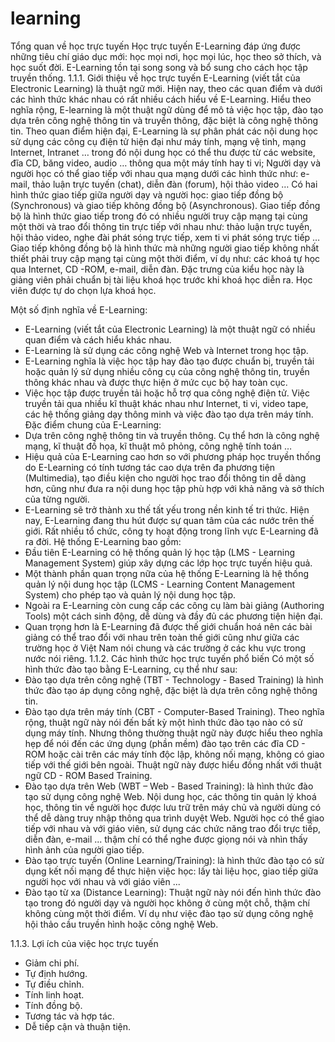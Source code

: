 # learning
Tổng quan về học trực tuyến
Học trực tuyến E-Learning đáp ứng được những tiêu chí giáo dục mới: học mọi nơi, học mọi lúc, học theo sở thích, và học suốt đời. E-Learning tồn tại song song và bổ sung cho cách học tập truyền thống.
1.1.1. Giới thiệu về học trực tuyến
E-Learning (viết tắt của Electronic Learning) là thuật ngữ mới. Hiện nay, theo các quan điểm và dưới các hình thức khác nhau có rất nhiều cách hiểu về E-Learning. Hiểu theo nghĩa rộng, E-learning là một thuật ngữ dùng để mô tả việc học tập, đào tạo dựa trên công nghệ thông tin và truyền thông, đặc biệt là công nghệ thông tin.
Theo quan điểm hiện đại, E-Learning là sự phân phát các nội dung học sử dụng các công cụ điện tử hiện đại như máy tính, mạng vệ tinh, mạng Internet, Intranet … trong đó nội dung học có thể thu được từ các website, đĩa CD, băng video, audio … thông qua một máy tính hay ti vi; Người dạy và người học có thể giao tiếp với nhau qua mạng dưới các hình thức như: e-mail, thảo luận trực tuyến (chat), diễn đàn (forum), hội thảo video …
Có hai hình thức giao tiếp giữa người dạy và người học: giao tiếp đồng bộ (Synchronous) và giao tiếp không đồng bộ (Asynchronous). Giao tiếp đồng bộ là hình thức giao tiếp trong đó có nhiều người truy cập mạng tại cùng một thời và trao đổi thông tin trực tiếp với nhau như: thảo luận trực tuyến, hội thảo video, nghe đài phát sóng trực tiếp, xem ti vi phát sóng trực tiếp … Giao tiếp không đồng bộ là hình thức mà những người giao tiếp không nhất thiết phải truy cập mạng tại cùng một thời điểm, ví dụ như: các khoá tự học qua Internet, CD -ROM, e-mail, diễn đàn. Đặc trưng của kiểu học này là giảng viên phải chuẩn bị tài liệu khoá học trước khi khoá học diễn ra. Học viên được tự do chọn lựa khoá học.
 
Một số định nghĩa về E-Learning:
-	E-Learning (viết tắt của Electronic Learning) là một thuật ngữ có nhiều quan điểm và cách hiểu khác nhau.
-	E-Learning là sử dụng các công nghệ Web và Internet trong học tập.
-	E-Learning nghĩa là việc học tập hay đào tạo được chuẩn bị, truyền tải hoặc quản lý sử dụng nhiều công cụ của công nghệ thông tin, truyền thông khác nhau và được thực hiện ở mức cục bộ hay toàn cục.
-	Việc học tập được truyền tải hoặc hỗ trợ qua công nghệ điện tử. Việc truyền tải qua nhiều kĩ thuật khác nhau như Internet, ti vi, video tape, các hệ thống giảng dạy thông minh và việc đào tạo dựa trên máy tính.
Đặc điểm chung của E-Learning:
-	Dựa trên công nghệ thông tin và truyền thông. Cụ thể hơn là công nghệ mạng, kĩ thuật đồ họa, kĩ thuật mô phỏng, công nghệ tính toán …
-	Hiệu quả của E-Learning cao hơn so với phương pháp học truyền thống do E-Learning có tính tương tác cao dựa trên đa phương tiện (Multimedia), tạo điều kiện cho người học trao đổi thông tin dễ dàng hơn, cũng như đưa ra nội dung học tập phù hợp với khả năng và sở thích của từng người.
-	E-Learning sẽ trở thành xu thế tất yếu trong nền kinh tế tri thức. Hiện nay, E-Learning đang thu hút được sự quan tâm của các nước trên thế giới. Rất nhiều tổ chức, công ty hoạt động trong lĩnh vực E-Learning đã ra đời.
Hệ thống E-Learning bao gồm:
-	Đầu tiên E-Learning có hệ thống quản lý học tập (LMS - Learning Management System) giúp xây dựng các lớp học trực tuyến hiệu quả.
-	Một thành phần quan trọng nữa của hệ thống E-Learning là hệ thống quản lý nội dung học tập (LCMS - Learning Content Management System) cho phép tạo và quản lý nội dung học tập.
-	Ngoài ra E-Learning còn cung cấp các công cụ làm bài giảng (Authoring Tools) một cách sinh động, dễ dùng và đầy đủ các phương tiện hiện đại.
-	Quan trọng hơn là E-Learning đã được thế giới chuẩn hoá nên các bài giảng có thể trao đổi với nhau trên toàn thế giới cũng như giữa các trường học ở Việt Nam nói chung và các trường ở các khu vực trong nước nói riêng.
1.1.2. Các hình thức học trực tuyến phổ biến
Có một số hình thức đào tạo bằng E-Learning, cụ thể như sau:
- Đào tạo dựa trên công nghệ (TBT - Technology - Based Training) là hình thức đào tạo áp dụng công nghệ, đặc biệt là dựa trên công nghệ thông tin.
- Đào tạo dựa trên máy tính (CBT - Computer-Based Training). Theo nghĩa rộng, thuật ngữ này nói đến bất kỳ một hình thức đào tạo nào có sử dụng máy tính. Nhưng thông thường thuật ngữ này được hiểu theo nghĩa hẹp để nói đến các ứng dụng (phần mềm) đào tạo trên các đĩa CD - ROM hoặc cài trên các máy tính độc lập, không nối mạng, không có giao tiếp với thế giới bên ngoài. Thuật ngữ này được hiểu đồng nhất với thuật ngữ CD - ROM Based Training.
- Đào tạo dựa trên Web (WBT – Web - Based Training): là hình thức đào tạo sử dụng công nghệ Web. Nội dung học, các thông tin quản lý khoá học, thông tin về người học được lưu trữ trên máy chủ và người dùng có thể dễ dàng truy nhập thông qua trình duyệt Web. Người học có thể giao tiếp với nhau và với giáo viên, sử dụng các chức năng trao đổi trực tiếp, diễn đàn, e-mail ... thậm chí có thể nghe được giọng nói và nhìn thấy hình ảnh của người giao tiếp.
- Đào tạo trực tuyến (Online Learning/Training): là hình thức đào tạo có sử dụng kết nối mạng để thực hiện việc học: lấy tài liệu học, giao tiếp giữa người học với nhau và với giáo viên ...
- Đào tạo từ xa (Distance Learning): Thuật ngữ này nói đến hình thức đào tạo trong đó người dạy và người học không ở cùng một chỗ, thậm chí không cùng một thời điểm. Ví dụ như việc đào tạo sử dụng công nghệ hội thảo cầu truyền hình hoặc công nghệ Web.
 
1.1.3. Lợi ích của việc học trực tuyến
-	Giảm chi phí.
-	Tự định hướng.
-	Tự điều chỉnh.
-	Tính linh hoạt.
-	Tính đồng bộ.
-	Tương tác và hợp tác.
-	Dễ tiếp cận và thuận tiện.
